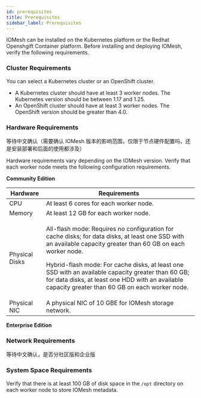 ```yaml
---
id: prerequisites
title: Prerequisites
sidebar_label: Prerequisites
---
```


IOMesh can be installed on the Kubernetes platform or the Redhat Openshgift Container platform. Before installing and deploying IOMesh, verify the following requirements.

### Cluster Requirements

You can select a Kubernetes cluster or an OpenShift cluster. 

- A Kubernetes cluster should have at least 3 worker nodes. The Kubernetes version should be between 1.17 and 1.25.
- An OpenShift cluster should have at least 3 worker nodes. The OpenShift version should be greater than 4.0.

### Hardware Requirements 

等待中文确认（需要确认 IOMesh 版本的影响范围，仅限于节点硬件配置吗，还是安装部署和后面的使用都涉及）

Hardware requirements vary depending on the IOMesh version. Verify that each worker node meets the following configuration requirements.

**Community Edition**

|Hardware|Requirements|
|---|---|
|CPU|At least 6 cores for each worker node.|
|Memory|At least 12 GB for each worker node.|
|Physical Disks|<p>All-flash mode: Requires no configuration for cache disks; for data disks, at least one SSD with an available capacity greater than 60 GB on each worker node.</p><p>Hybrid-flash mode: For cache disks, at least one SSD with an available capacity greater than 60 GB; for data disks, at least one HDD with an available capacity greater than 60 GB on each worker node.</p>
|Physical NIC|A physical NIC of 10 GBE for IOMesh storage network. |


**Enterprise Edition**

### Network Requirements

等待中文确认，是否分社区版和企业版



### System Space Requirements

Verify that there is at least 100 GB of disk space in the `/opt` directory on each worker node to store IOMesh metadata.


